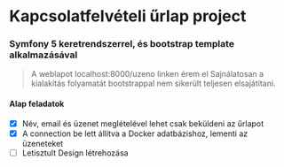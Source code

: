 # Kapcsolatfelvételi űrlap project
### Symfony 5 keretrendszerrel, és bootstrap template alkalmazásával
> A weblapot localhost:8000/uzeno linken érem el
> Sajnálatosan a kialakítás folyamatát bootstrappal nem sikerült teljesen elsajátítani.

#### Alap feladatok
- [x] Név, email és üzenet meglételével lehet csak beküldeni az űrlapot
- [x] A connection be lett állítva a Docker adatbázishoz, lementi az üzeneteket
- [ ] Letisztult Design létrehozása
